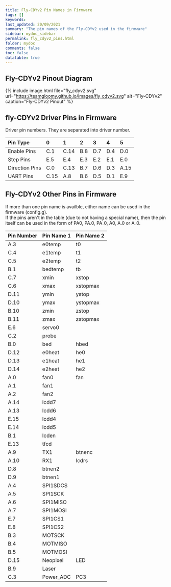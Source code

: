 ```yaml
---
title: Fly-CDYv2 Pin Names in Firmware
tags: []
keywords: 
last_updated: 20/09/2021
summary: "The pin names of the Fly-CDYv2 used in the firmware"
sidebar: mydoc_sidebar
permalink: fly_cdyv2_pins.html
folder: mydoc
comments: false
toc: false
datatable: true
---
```


## Fly-CDYv2 Pinout Diagram

{% include image.html file="fly_cdyv2.svg" url="https://teamgloomy.github.io/images/fly_cdyv2.svg" alt="Fly-CDYv2" caption="Fly-CDYv2 Pinout" %}

## fly-CDYv2 Driver Pins in Firmware

Driver pin numbers. They are separated into driver number.

<div class="datatable-begin"></div>

|Pin Type|0|1|2|3|4|5|
| :------------- |:-------------|:-------------|:-------------|:-------------|:-------------|:----|
|Enable Pins|C.1|C.14|B.8|D.7|D.4|D.0|
|Step Pins|E.5|E.4|E.3|E.2|E.1|E.0|
|Direction Pins|C.0|C.13|B.7|D.6|D.3|A.15|
|UART Pins|C.15|A.8|B.6|D.5|D.1|E.9|


<div class="datatable-end"></div>

## Fly-CDYv2 Other Pins in Firmware 

If more than one pin name is availble, either name can be used in the firmware (config.g).  
If the pins aren't in the table (due to not having a special name), then the pin itself can be used in the form of PA0, PA.0, PA_0, A0, A.0 or A_0.  

<div class="datatable-begin"></div>

|Pin Number|Pin Name 1|Pin Name 2|
| :------------- |:-------------|:-------------|
|A.3|e0temp|t0|
|C.4|e1temp|t1|
|C.5|e2temp|t2|
|B.1|bedtemp|tb|
|C.7|xmin|xstop|
|C.6|xmax|xstopmax|
|D.11|ymin|ystop|
|D.10|ymax|ystopmax|
|B.10|zmin|zstop|
|B.11|zmax|zstopmax|
|E.6|servo0||
|C.2|probe||
|B.0|bed|hbed|
|D.12|e0heat|he0|
|D.13|e1heat|he1|
|D.14|e2heat|he2|
|A.0|fan0|fan|
|A.1|fan1||
|A.2|fan2||
|A.14|lcdd7||
|A.13|lcdd6||
|E.15|lcdd4||
|E.14|lcdd5||
|B.1|lcden||
|E.13|tfcd||
|A.9|TX1|btnenc|
|A.10|RX1|lcdrs|
|D.8|btnen2||
|D.9|btnen1||
|A.4|SPI1SDCS||
|A.5|SPI1SCK||
|A.6|SPI1MISO||
|A.7|SPI1MOSI||
|E.7|SPI1CS1||
|E.8|SPI1CS2||
|B.3|MOTSCK||
|B.4|MOTMISO||
|B.5|MOTMOSI||
|D.15|Neopixel|LED|
|B.9|Laser||
|C.3|Power_ADC|PC3|

<div class="datatable-end"></div>
